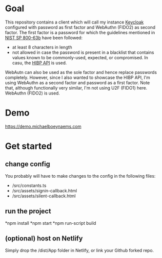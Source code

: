 # Goal
This repository contains a client which will call my instance [Keycloak](https://github.com/Mich-b/Keycloak_fido2_hibp) configured with password as first factor and WebAuthn (FIDO2) as second factor. The first factor is a password for which the guidelines mentioned in [NIST SP 800-63b](https://pages.nist.gov/800-63-3/sp800-63b.html) have been followed:
* at least 8 characters in length
* not allowed in case the password is present in a blacklist that contains values known to be commonly-used, expected, or compromised. In casu, the [HIBP API](https://haveibeenpwned.com/API/v3) is used. 

WebAutn can also be used as the sole factor and hence replace passwords completely. However, since I also wanted to showcase the HIBP API, I'm  using WebAuthn as a second factor and password as a first factor. Note that, although functionally very similar, I'm not using U2F (FIDO1) here. WebAuthn (FIDO2) is used.

# Demo
https://demo.michaelboeynaems.com

# Get started
## change config
You probably will have to make changes to the config in the following files:
* /src/constants.ts
* /src/assets/signin-callback.html
* /src/assets/silent-callback.html

## run the project
*npm install
*npm start
*npm run-script build

## (optional) host on Netlify
Simply drop the /dist/App folder in Netlify, or link your Github forked repo. 

